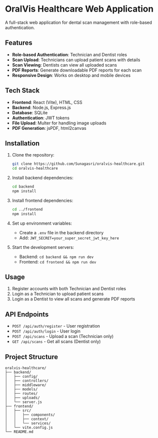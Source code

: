 # OralVis Healthcare Web Application

A full-stack web application for dental scan management with role-based authentication.

## Features

- **Role-based Authentication**: Technician and Dentist roles
- **Scan Upload**: Technicians can upload patient scans with details
- **Scan Viewing**: Dentists can view all uploaded scans
- **PDF Reports**: Generate downloadable PDF reports for each scan
- **Responsive Design**: Works on desktop and mobile devices

## Tech Stack

- **Frontend**: React (Vite), HTML, CSS
- **Backend**: Node.js, Express.js
- **Database**: SQLite
- **Authentication**: JWT tokens
- **File Upload**: Multer for handling image uploads
- **PDF Generation**: jsPDF, html2canvas

## Installation

1. Clone the repository:
   ```bash
   git clone https://github.com/Sunagasri/oralvis-healthcare.git
   cd oralvis-healthcare
   ```

2. Install backend dependencies:
   ```bash
   cd backend
   npm install
   ```

3. Install frontend dependencies:
   ```bash
   cd ../frontend
   npm install
   ```

4. Set up environment variables:
   - Create a `.env` file in the backend directory
   - Add: `JWT_SECRET=your_super_secret_jwt_key_here`

5. Start the development servers:
   - Backend: `cd backend && npm run dev`
   - Frontend: `cd frontend && npm run dev`

## Usage

1. Register accounts with both Technician and Dentist roles
2. Login as a Technician to upload patient scans
3. Login as a Dentist to view all scans and generate PDF reports

## API Endpoints

- `POST /api/auth/register` - User registration
- `POST /api/auth/login` - User login
- `POST /api/scans` - Upload a scan (Technician only)
- `GET /api/scans` - Get all scans (Dentist only)

## Project Structure

```
oralvis-healthcare/
├── backend/
│   ├── config/
│   ├── controllers/
│   ├── middleware/
│   ├── models/
│   ├── routes/
│   ├── uploads/
│   └── server.js
├── frontend/
│   ├── src/
│   │   ├── components/
│   │   ├── context/
│   │   └── services/
│   └── vite.config.js
└── README.md
```

